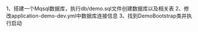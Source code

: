 1、搭建一个Mqsql数据库，执行db/demo.sql文件创建数据库以及相关表
2、修改application-demo-dev.yml中数据库连接信息
3、找到DemoBootstrap类并执行启动